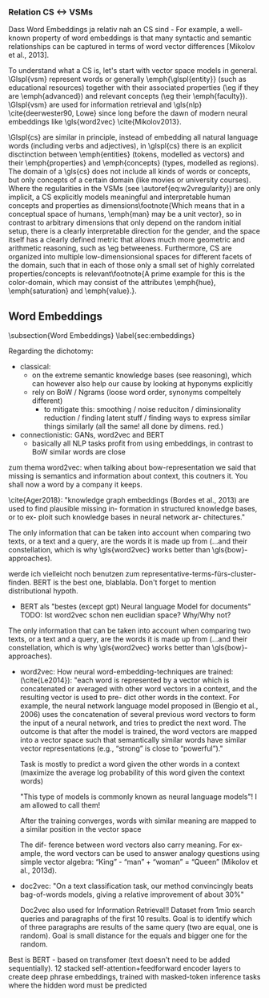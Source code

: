 <!-- Note that those that are not defined here are likely to be found in the Glossary \nameref{glo:defs}. -->


### Relation CS <-> VSMs

Dass Word Embeddings ja relativ nah an CS sind - For example, a well-known property of word embeddings is that many syntactic and semantic relationships can be captured in terms of word vector differences [Mikolov et al., 2013].

To understand what a CS is, let's start with vector space models in general. \Glspl{vsm} represent words or generally \emph{\glspl{entity}} (such as educational resources) together with their associated properties (\eg if they are \emph{advanced}) and relevant concepts (\eg their \emph{faculty}). \Glspl{vsm} are used for information retrieval and \gls{nlp} \cite{deerwester90, Lowe} since long before the dawn of modern neural embeddings like \gls{word2vec} \cite{Mikolov2013}. 

\Glspl{cs} are similar in principle, instead of embedding all natural language words (including verbs and adjectives), in \glspl{cs} there is an explicit disctinction between \emph{entities} (tokens, modelled as vectors) and their \emph{properties} and \emph{concepts} (types, modelled as regions). The domain of a \gls{cs} does not include all kinds of words or concepts, but only concepts of a certain domain (like movies or university courses). Where the regularities in the VSMs (see \autoref{eq:w2vregularity}) are only implicit, a CS explicitly models meaningful and interpretable human concepts and properties as dimensions\footnote{Which means that in a conceptual space of humans, \emph{man} may be a unit vector}, so in contrast to arbitrary dimensions that only depend on the random initial setup, there is a clearly interpretable direction for the gender, and the space itself has a clearly defined metric that allows much more geometric and arithmetic reasoning, such as \eg betweeness. Furthermore, CS are organized into multiple low-dimensionsional spaces for different facets of the domain, such that in each of those only a small set of highly correlated properties/concepts is relevant\footnote{A prime example for this is the color-domain, which may consist of the attributes \emph{hue}, \emph{saturation} and \emph{value}.}.

## Word Embeddings
\subsection{Word Embeddings}
\label{sec:embeddings}

Regarding the dichotomy:
* classical:
	* on the extreme semantic knowledge bases (see reasoning), which can however also help our cause by looking at hyponyms explicitly
	* rely on BoW / Ngrams (loose word order, synonyms compeltely different)
		* to mitigate this: smoothing / noise reduciton / diminsionality reduction / finding latent stuff / finding ways to express similar things similarly (all the same! all done by dimens. red.)
* connectionistic: GANs, word2vec and BERT
	* basically all NLP tasks profit from using embeddings, in contrast to BoW similar words are close 




zum thema word2vec: when talking about bow-representation we said that missing is semantics and information about context, this coutners it. You shall now a word by a company it keeps.


\cite{Ager2018}: "knowledge graph embeddings (Bordes et al., 2013) are used to find plausible missing in- formation in structured knowledge bases, or to ex- ploit such knowledge bases in neural network ar- chitectures."

The only information that can be taken into account when comparing two texts, or a text and a query, are the words it is made up from (...and their constellation, which is why \gls{word2vec} works better than \gls{bow}-approaches). 


werde ich vielleicht noch benutzen zum representative-terms-fürs-cluster-finden. BERT is the best one, blablabla. 
Don't forget to mention distributional hypoth.


* BERT als "bestes (except gpt) Neural language Model for documents"  
TODO: Ist word2vec schon nen euclidian space? Why/Why not?



The only information that can be taken into account when comparing two texts, or a text and a query, are the words it is made up from (...and their constellation, which is why \gls{word2vec} works better than \gls{bow}-approaches). 

* word2vec:
	How neural word-embedding-techniques are trained: (\cite{Le2014}): "each word is represented by a vector which is concatenated or averaged with other word vectors in a context, and the resulting vector is used to pre- dict other words in the context. For example, the neural network language model proposed in (Bengio et al., 2006) uses the concatenation of several previous word vectors to form the input of a neural network, and tries to predict the next word. The outcome is that after the model is trained, the word vectors are mapped into a vector space such that semantically similar words have similar vector representations (e.g., “strong” is close to “powerful”)."

	Task is mostly to predict a word given the other words in a context (maximize the average log probability of this word given the context words)

	"This type of models is commonly known as neural language models"! I am allowed to call them!

	After the training converges, words with similar meaning are mapped to a similar position in the vector space

	The dif- ference between word vectors also carry meaning. For ex- ample, the word vectors can be used to answer analogy questions using simple vector algebra: “King” - “man” + “woman” = “Queen” (Mikolov et al., 2013d).

* doc2vec: 
	"On a text classification task, our method convincingly beats bag-of-words models, giving a relative improvement of about 30%"


	Doc2vec also used for Information Retrieval!!
	Dataset from 1mio search queries and paragraphs of the first 10 results. Goal is to identify which of three paragraphs are results of the same query (two are equal, one is random). Goal is small distance for the equals and bigger one for the random. 

Best is BERT - based on transfomer (text doesn't need to be added sequentially). 12 stacked self-attention+feedforward encoder layers to create deep phrase embeddings, trained with masked-token inference tasks where the hidden word must be predicted

<!--
### Linear algebra stuff

#### Projecting and playing around with coordinate system

So how do we project the point onto the plane?
* [https://stackoverflow.com/a/17661431] all you have to do is find the perpendicular (abbr here |_) distance from the point P to the plane, then translate P back by the perpendicular distance in the direction of the plane normal. The result is the translated P sits in the plane.


 \includeMD{pandoc_generated_latex/2_7_separatrixdistance} -->

